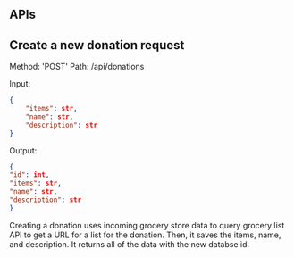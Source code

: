 ## APIs

## Create a new donation request

Method: 'POST'
Path: /api/donations

Input:

```json
{
    "items": str,
    "name": str,
    "description": str
}
```
Output:

```json
{
"id": int,
"items": str,
"name": str,
"description": str
}
```

Creating a donation uses incoming grocery store data to query grocery list API to get a URL for a list for the donation. Then, it saves the items, name, and description. It returns all of the data with the new databse id.